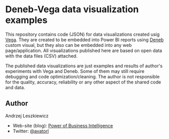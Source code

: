 # Deneb-Vega data visualization examples

This repository contains code (JSON) for data visualizations created usig [Vega](https://vega.github.io/vega/). They are created to be embedded into Power BI reports using [Deneb](https://deneb-viz.github.io/) custom visual, but they also can be embedded into any web page/application. All visualizations published here are based on open data with the data files (CSV) attached.

The published data visualizations are just examples and results of author's experiments with Vega and Deneb. Some of them may still require debugging and code optimization/cleaning. The author is not responsible for the quality, accuracy, reliability or any other aspect of the shared code and data.

## Author
Andrzej Leszkiewicz
- Web-site (blog): [Power of Business Intelligence](https://powerofbi.org/)
- Twitter: [@avatorl](https://twitter.com/avatorl)


